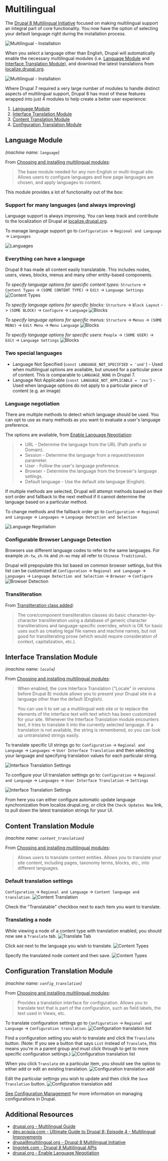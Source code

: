 # Multilingual

The [Drupal 8 Multilingual Initiative](http://www.drupal8multilingual.org/) focused on making multilingual support an integral part of core functionality. You now have the option of selecting
your default language right during the installation process.

![Multilingual - Installation](images/multilingual-install-1.png "Multilingual - Installation")

When you select a language other than English, Drupal will automatically enable the necessary multilingual modules (i.e. [Language Module](#language-module) and [Interface Translation Module](#interface-translation-module)), and download the latest translations from [localize.drupal.org](https://localize.drupal.org/).

![Multilingual - Installation](images/multilingual-install-2.png "Multilingual - Installation")

Where Drupal 7 required a very large number of modules to handle distinct aspects of multilingual support, Drupal 8 has most of these features wrapped into just 4 modules to help create a better user experience:

1. [Language Module](#language-module)
2. [Interface Translation Module](#interface-translation-module)
3. [Content Translation Module](#content-translation-module)
4. [Configuration Translation Module](#configuration-translation-module)

## Language Module

_(machine name: `language`)_

From [Choosing and installing multilingual modules](https://www.drupal.org/docs/8/multilingual/choosing-and-installing-multilingual-modules):

> The base module needed for any non-English or multi-lingual site. Allows users to configure languages and how page languages are chosen, and apply languages to content.

This module provides a lot of functionality out of the box:

### Support for many languages (and always improving)

Language support is always improving. You can keep track and contribute to the localization of Drupal at [localize.drupal.org](https://localize.drupal.org/).

To manage language support go to `Configuration` -> `Regional and Language` -> `Languages`

![Languages](images/multilingual-language-negotiation.png "Languages")

### Everything can have a language

Drupal 8 has made all content easily translatable. This includes nodes, users, views, blocks, menus and many other entity-based components.

*To specify language options for specific content types:*
`Structure` -> `Content Types` -> `(SOME CONTENT TYPE)` -> `Edit` -> `Language Settings`
![Content Types](images/multilingual-content-types.png "Content Types")

*To specify language options for specific blocks:*
`Structure` -> `Block Layout` -> `(SOME BLOCK)` -> `Configure` -> `Language`
![Blocks](images/multilingual-blocks.png "Blocks")

*To specify language options for specific menus:*
`Structure` -> `Menus` -> `(SOME MENU)` -> `Edit Menu` -> `Menu Language`
![Blocks](images/multilingual-menus.png "Blocks")

*To specify language options for specific users:*
`People` -> `(SOME USER)` -> `Edit` -> `Language Settings`
![Blocks](images/multilingual-users.png "Blocks")

### Two special languages

- Language Not Specified (`const LANGUAGE_NOT_SPECIFIED = 'und'`) - Used when multilingual options are available, but unused for a particular piece of content. This is comparable to `LANGUAGE_NONE` in Drupal 7.
- Language Not Applicable (`const LANGUAGE_NOT_APPLICABLE = 'zxx'`) - Used when language options do not apply to a particular piece of content (e.g. an image)

### Language negotiation

There are multiple methods to detect which language should be used. You can opt to use as many methods as you want to evaluate a user's language preference.

The options are available, from [Enable Language Negotiation](https://www.drupal.org/docs/7/multilingual/translating-site-interfaces/enable-language-negotiation):

> - URL - Determine the language from the URL (Path prefix or Domain).
> - Session - Determine the language from a request/session parameter.
> - User - Follow the user's language preference.
> - Browser - Determine the language from the browser's language settings.
> - Default language - Use the default site language (English).

If multiple methods are selected, Drupal will attempt  methods based on their sort order and fallback to the next method if it cannot determine the language based on a particular method.

To change  methods and the fallback order go to
`Configuration` -> `Regional and Language` -> `Languages` -> `Language Detection and Selection`

![Language Negotiation](images/multilingual-language-negotiation.png "Language Negotation")

### Configurable Browser Language Detection

Browsers use different language codes to refer to the same languages. For example `zh-tw`, `zh-hk` and `zh-mo` may all refer to `Chinese Traditional`.

Drupal will prepopulate this list based on common browser settings, but this list can be customized at
`Configuration` -> `Regional and Language` -> `Languages` -> `Language Detection and Selection` -> `Browser` -> `Configure`
![Browser Detection](images/multilingual-browser-detection.png "Browser Detection")

### Transliteration

From [Transliteration class added](https://www.drupal.org/node/1842748):
> The core/component transliteration classes do basic character-by-character transliteration using a database of generic character transliterations and language-specific overrides, which is OK for basic uses such as creating legal file names and machine names, but not good for transliterating prose (which would require consideration of context, capitalization, etc.).

## Interface Translation Module

*(machine name: `locale`)*

From [Choosing and installing multilingual modules](https://www.drupal.org/docs/8/multilingual/choosing-and-installing-multilingual-modules):

> When enabled, the core Interface Translation ("Locale" in versions before Drupal 8) module allows you to present your Drupal site in a language other than the default (English).
>
> You can use it to set up a multilingual web site or to replace the elements of the interface text with text which has been customized for your site. Whenever the Interface Translation module encounters text, it tries to translate it into the currently selected language. If a translation is not available, the string is remembered, so you can look up untranslated strings easily.

To translate specific UI strings go to:
`Configuration` -> `Regional and Language` -> `Languages` -> `User Interface Translation` and then selecting your language and specifying translation values for each particular string.

![Interface Translation Settings](images/multilingual-ui-translation-1.png "TInterface Translation Settings")

To configure your UI translation settings go to:
`Configuration` -> `Regional and Language` -> `Languages` -> `User Interface Translation` -> `Settings`

![Interface Translation Settings](images/multilingual-ui-translation-2.png "TInterface Translation Settings")

From here you can either configure automatic update language synchronization from localize.drupal.org, or click the `Check Updates Now` link, to pull down the latest translation strings for your UI.

## Content Translation Module

*(machine name: `content_translation`)*

From [Choosing and installing multilingual modules](https://www.drupal.org/docs/8/multilingual/choosing-and-installing-multilingual-modules):

> Allows users to translate content entities. Allows you to translate your site content, including pages, taxonomy terms, blocks, etc., into different languages.

### Default translation settings

`Configuration` -> `Regional and Language` -> `Content language and translation`.
![Content Translation](images/multilingual-content-translation-1.png "Content Translation")

Check the "Translatable" checkbox next to each item you want to translate.

### Translating a node

While viewing a node of a content type with translation enabled, you should now see a `Translate` tab.
![Translate Tab](images/multilingual-content-translation-2.png "Translate Tab")

Click `Add` next to the language you wish to translate.
![Content Types](images/multilingual-content-translation-3.png "Content Types")

Specify the translated node content and then save.
![Content Types](images/multilingual-content-translation-4.png "Content Types")

## Configuration Translation Module

*(machine name: `config_translation`)*

From [Choosing and installing multilingual modules](https://www.drupal.org/docs/8/multilingual/choosing-and-installing-multilingual-modules):

> Provides a translation interface for configuration. Allows you to translate text that is part of the configuration, such as field labels, the text used in Views, etc.

To translate configuration settings go to
`Configuration` -> `Regional and Language` -> `Configuration translation`.
![Configuration translation list](images/multilingual-configuration-translation-1.png "Configuration translation list")

Find a configuration setting you wish to translate and click the `Translate` button. (Note: If you see a button that says `List` instead of `Translate`, this means you're in a parent group and must click through to get to more specific configuration settings.)
![Configuration translation list](images/multilingual-configuration-translation-2.png "Configuration translation list")

When you click `Translate` on a particular item, you should see the option to either add or edit an existing translation.
![Configuration translation add](images/multilingual-configuration-translation-3.png "Configuration translation add")

Edit the particular settings you wish to update and then click the `Save Translation` button.
![Configuration translation add](images/multilingual-configuration-translation-4.png "Configuration translation add")

[See Configuration Management](2.7-configuration-management.md) for more information on managing configurations in Drupal.

## Additional Resources

- [drupal.org - Multilingual Guide](https://www.drupal.org/docs/8/multilingual/)
- [dev.acquia.com - Ultimate Guide to Drupal 8: Episode 4 - Multilingual Improvements](https://dev.acquia.com/blog/ultimate-guide-drupal-8-episode-4-multilingual-improvements)
- [drupal8multilingual.org - Drupal 8 Multilingual Initiative](http://www.drupal8multilingual.org/)
- [lingotek.com - Drupal 8 Multilingual APIs](https://www.lingotek.com/ebook-drupal-8-multilingual-apis)
- [drupal.org - Enable Language Negotiation](https://www.drupal.org/docs/7/multilingual/translating-site-interfaces/enable-language-negotiation)
